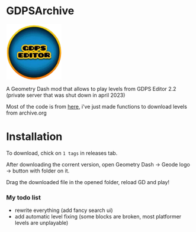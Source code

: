 # GDPSArchive

<img src="logo.png" width="150" alt="the mod's logo" />

A Geometry Dash mod that allows to play levels from GDPS Editor 2.2 (private server that was shut down in april 2023)

Most of the code is from [here](https://github.com/SergeyMC9730/levelhistory), i've just made functions to download levels from archive.org



# Installation

To download, chick on `1 tags` in releases tab. 

After downloading the corrent version, open Geometry Dash -> Geode logo -> button with folder on it.

Drag the downloaded file in the opened folder, reload GD and play!




### My todo list
- rewrite everything (add fancy search ui)
- add automatic level fixing (some blocks are broken, most platformer levels are unplayable)
